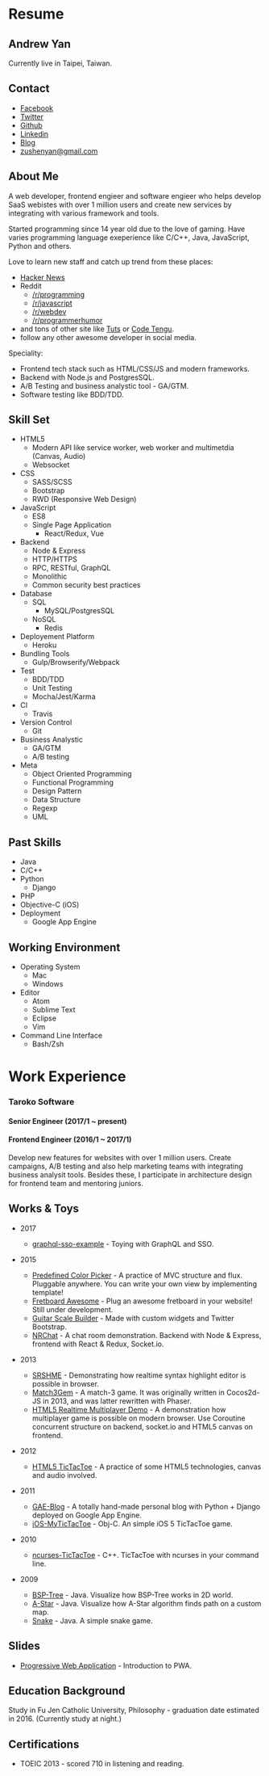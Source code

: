 Resume
======

Andrew Yan
---

Currently live in Taipei, Taiwan.

Contact
---

- [Facebook](https://www.facebook.com/zushen.yan)
- [Twitter](https://twitter.com/zushenyan)
- [Github](https://github.com/zushenyan)
- [Linkedin](http://tw.linkedin.com/in/zushenyan)
- [Blog](http://zushenyan.github.io/)
- zushenyan@gmail.com

About Me
---
A web developer, frontend engieer and software engieer who helps develop SaaS webistes with over 1 million users and create new services by integrating with various framework and tools.

Started programming since 14 year old due to the love of gaming. Have varies programming language exeperience like C/C++, Java, JavaScript, Python and others.

Love to learn new staff and catch up trend from these places:
- [Hacker News](https://news.ycombinator.com/)
- Reddit
  - [/r/programming](https://www.reddit.com/r/programming/)
  - [/r/javascript](https://www.reddit.com/r/javascript/)
  - [/r/webdev](https://www.reddit.com/r/webdev/)
  - [/r/programmerhumor](https://www.reddit.com/r/ProgrammerHumor/)
- and tons of other site like [Tuts](https://tutsplus.com/) or [Code Tengu](http://weekly.codetengu.com/).
- follow any other awesome developer in social media.

Speciality:
- Frontend tech stack such as HTML/CSS/JS and modern frameworks.
- Backend with Node.js and PostgresSQL.
- A/B Testing and business analystic tool - GA/GTM.
- Software testing like BDD/TDD.

Skill Set
---

- HTML5
  - Modern API like service worker, web worker and multimetdia (Canvas, Audio)
  - Websocket
- CSS
  - SASS/SCSS
  - Bootstrap
  - RWD (Responsive Web Design)
- JavaScript
  - ES8
  - Single Page Application
    - React/Redux, Vue
- Backend
  - Node & Express
  - HTTP/HTTPS
  - RPC, RESTful, GraphQL
  - Monolithic
  - Common security best practices
- Database
  - SQL
    - MySQL/PostgresSQL
  - NoSQL
    - Redis
- Deployement Platform
  - Heroku
- Bundling Tools
  - Gulp/Browserify/Webpack
- Test
  - BDD/TDD
  - Unit Testing
  - Mocha/Jest/Karma
- CI
  - Travis
- Version Control
  - Git
- Business Analystic
  - GA/GTM
  - A/B testing
- Meta
  - Object Oriented Programming
  - Functional Programming
  - Design Pattern
  - Data Structure
  - Regexp
  - UML

Past Skills
---

- Java
- C/C++
- Python
  - Django
- PHP
- Objective-C (iOS)
- Deployment
  - Google App Engine

Working Environment
---

- Operating System
  - Mac
  - Windows
- Editor
  - Atom
  - Sublime Text
  - Eclipse
  - Vim
- Command Line Interface
  - Bash/Zsh
  
Work Experience
===
### Taroko Software

#### Senior Engineer (2017/1 ~ present)
#### Frontend Engineer (2016/1 ~ 2017/1)

Develop new features for websites with over 1 million users. Create campaigns, A/B testing and also help marketing teams with integrating business analysit tools. Besides these, I participate in architecture design for frontend team and mentoring juniors.

Works & Toys
---

- 2017
  - [graphql-sso-example](https://github.com/zushenyan/graphql-sso-example) - Toying with GraphQL and SSO.
- 2015
  - [Predefined Color Picker](https://github.com/zushenyan/Predefined-Color-Picker) - A practice of MVC structure and flux. Pluggable anywhere. You can write your own view by implementing template!
  - [Fretboard Awesome](https://github.com/zushenyan/Fretboard-Awesome) - Plug an awesome fretboard in your website! Still under development.
  - [Guitar Scale Builder](https://github.com/zushenyan/Guitar-Scale-Builder) - Made with custom widgets and Twitter Bootstrap.
  - [NRChat](https://github.com/zushenyan/NRChat) - A chat room demonstration. Backend with Node & Express, frontend with React & Redux, Socket.io.

- 2013
  - [SRSHME](https://github.com/zushenyan/SRSHME) - Demonstrating how realtime syntax highlight editor is possible in browser.
  - [Match3Gem](https://github.com/zushenyan/Match3Gem) - A match-3 game. It was originally written in Cocos2d-JS in 2013, and was latter rewritten with Phaser.
  - [HTML5 Realtime Multiplayer Demo](https://github.com/zushenyan/HTML5-realtime-multiplayer-demo) - A demonstration how multiplayer game is possible on modern browser. Use Coroutine concurrent structure on backend, socket.io and HTML5 canvas on frontend.

- 2012
  - [HTML5 TicTacToe](https://github.com/zushenyan/HTML5-TicTacToe) - A practice of some HTML5 technologies, canvas and audio involved.

- 2011
  - [GAE-Blog](https://github.com/zushenyan/GAE-Blog) - A totally hand-made personal blog with Python + Django deployed on Google App Engine.
  - [iOS-MyTicTacToe](https://github.com/zushenyan/iOS-MyTicTacToe) - Obj-C. An simple iOS 5 TicTacToe game.

- 2010
  - [ncurses-TicTacToe](https://github.com/zushenyan/ncurses-TicTacToe) - C++. TicTacToe with ncurses in your command line.

- 2009
  - [BSP-Tree](https://github.com/zushenyan/BSP-Tree) - Java. Visualize how BSP-Tree works in 2D world.
  - [A-Star](https://github.com/zushenyan/a-star) - Java. Visualize how A-Star algorithm finds path on a custom map.
  - [Snake](https://github.com/zushenyan/Snake) - Java. A simple snake game.

Slides
---

- [Progressive Web Application](https://docs.google.com/presentation/d/1T5eAtaEVUjp94oofMa-14c0BeE6coYtfEa0Vg27Coag/edit?usp=sharing) - Introduction to PWA.


Education Background
---

Study in Fu Jen Catholic University, Philosophy - graduation date estimated in 2016. (Currently study at night.)

Certifications
---

- TOEIC 2013 - scored 710 in listening and reading.
